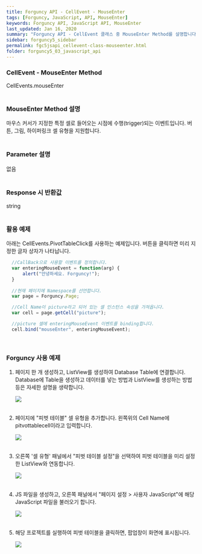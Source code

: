```yaml
---
title: Forguncy API - CellEvent - MouseEnter
tags: [Forguncy, JavaScript, API, MouseEnter]
keywords: Forguncy API, JavaScript API, MouseEnter
last_updated: Jan 16, 2020
summary: "Forguncy API - CellEvent 클래스 중 MouseEnter Method를 설명합니다."
sidebar: forguncy5_sidebar
permalink: fgc5jsapi_cellevent-class-mouseenter.html
folder: forguncy5_03_javascript_api
---
```


### CellEvent - MouseEnter Method
CellEvents.mouseEnter
<br /><br />

### MouseEnter Method 설명
마우스 커서가 지정한 특정 셀로 들어오는 시점에 수행(trigger)되는 이벤트입니다. 버튼, 그림, 하이퍼링크 셀 유형을 지원합니다.
<br /><br />

### Parameter 설명
없음
<br /><br />

### Response 시 반환값
string
<br /><br />

### 활용 예제
아래는 CellEvents.PivotTableClick를 사용하는 예제입니다. 버튼을 클릭하면 미리 지정한 글자 상자가 나타납니다.
<br />

~~~javascript
  //CallBack으로 사용할 이벤트를 정의합니다.
  var enteringMouseEvent = function(arg) {
      alert("안녕하세요. Forguncy!");
  }
  
  //현재 페이지에 Namespace를 선언합니다.
  var page = Forguncy.Page;

  //Cell Name이 picture라고 되어 있는 셀 인스턴스 속성을 가져옵니다.
  var cell = page.getCell("picture");

  //picture 셀에 enteringMouseEvent 이벤트를 binding합니다.
  cell.bind("mouseEnter", enteringMouseEvent);
~~~

<br />

### Forguncy 사용 예제

1. 페이지 한 개 생성하고, ListView를 생성하여 Database Table에 연결합니다.<br />
    Database에 Table을 생성하고 데이터를 넣는 방법과 ListView를 생성하는 방법 등은 자세한 설명을 생략합니다.

    ![]({{site.url}}/images/forguncy5/ex-ss_cellevent-pivottableclick01.png)
    <br /><br />

2. 페이지에 "피벗 테이블" 셀 유형을 추가합니다. 왼쪽위의 Cell Name에 pitvottablecell이라고 입력합니다.

    ![]({{site.url}}/images/forguncy5/ex-ss_cellevent-pivottableclick02.png)
    <br /><br />

3. 오른쪽 '셀 유형' 패널에서 "피벗 테이블 설정"을 선택하여 피벗 테이블을 미리 설정한 ListView와 연동합니다.

    ![]({{site.url}}/images/forguncy5/ex-ss_cellevent-pivottableclick03.png)
    <br /><br />

4. JS 파일을 생성하고, 오른쪽 패널에서 "페이지 설정 > 사용자 JavaScript"에 해당 JavaScript 파일을 불러오기 합니다.

    ![]({{site.url}}/images/forguncy5/ex-ss_cellevent-pivottableclick04.png)
    <br /><br />

5. 해당 프로젝트를 실행하여 피벗 테이블을 클릭하면, 팝업창이 화면에 표시됩니다.

    ![]({{site.url}}/images/forguncy5/ex-ss_cellevent-pivottableclick05.gif)

<br /><br />
